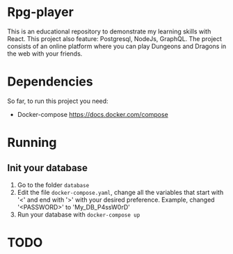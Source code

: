 # Rpg-player
This is an educational repository to demonstrate my learning skills with React. This project also feature: Postgresql, NodeJs, GraphQL. The project consists of an online platform where you can play Dungeons and Dragons in the web with your friends.

# Dependencies
So far, to run this project you need:
* Docker-compose https://docs.docker.com/compose

# Running
## Init your database
1. Go to the folder ```database```
2. Edit the file ```docker-compose.yaml```, change all the variables that start with '<' and end with '>' with your desired preference. Example, changed '\<PASSWORD\>' to 'My_DB_P4ssW0rD'
3. Run your database with ```docker-compose up```

# TODO
